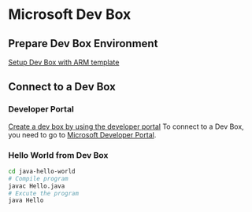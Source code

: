 # Microsoft Dev Box

## Prepare Dev Box Environment

[Setup Dev Box with ARM template](https://learn.microsoft.com/en-us/azure/dev-box/quickstart-configure-dev-box-arm-template#code-try-1)

## Connect to a Dev Box

### Developer Portal

[Create a dev box by using the developer portal](https://learn.microsoft.com/en-us/azure/dev-box/quickstart-create-dev-box)
To connect to a Dev Box, you need to go to [Microsoft Developer Portal](https://https://devportal.microsoft.com/).

### Hello World from Dev Box

```bash
cd java-hello-world
# Compile program
javac Hello.java
# Excute the program
java Hello
```
